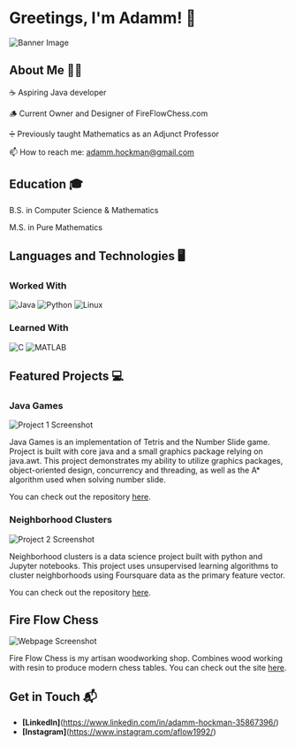 # Greetings, I'm Adamm! 👋

![Banner Image](https://photos.app.goo.gl/zo2fupAbXaQKLHwB9)


## About Me 🧑‍💻

☕ Aspiring Java developer

🪵 Current Owner and Designer of FireFlowChess.com

➗ Previously taught Mathematics as an Adjunct Professor

📫 How to reach me: adamm.hockman@gmail.com


## Education 🎓

B.S. in Computer Science & Mathematics

M.S. in Pure Mathematics


## Languages and Technologies 🖥️
 
### Worked With

![Java](https://img.shields.io/badge/-Java-E34F26?style=flat-square&logo=html5&logoColor=white)
![Python](https://img.shields.io/badge/-Python-1572B6?style=flat-square&logo=css3&logoColor=white)
![Linux](https://img.shields.io/badge/-Linux-F7DF1E?style=flat-square&logo=javascript&logoColor=black)


### Learned With

![C](https://img.shields.io/badge/-C-61DAFB?style=flat-square&logo=react&logoColor=black)
![MATLAB](https://img.shields.io/badge/-MATLAB-339933?style=flat-square&logo=node.js&logoColor=white)


## Featured Projects 💻

### Java Games

![Project 1 Screenshot](project_1_screenshot_url)

Java Games is an implementation of Tetris and the Number Slide game. Project is built with core java and a small graphics package relying on java.awt. This project demonstrates my ability to utilize graphics packages, object-oriented design, concurrency and threading, as well as the A* algorithm used when solving number slide. 

You can check out the repository [here](https://github.com/adammhockman/java-games).


### Neighborhood Clusters

![Project 2 Screenshot](neighborhood-clusters_screenshot_url)

Neighborhood clusters is a data science project built with python and Jupyter notebooks. This project uses unsupervised learning algorithms to cluster neighborhoods using Foursquare data as the primary feature vector. 

You can check out the repository [here](https://github.com/adammhockman/neighborhood-clusters).


## Fire Flow Chess

![Webpage Screenshot](fireflowchess_screenshot_url)

Fire Flow Chess is my artisan woodworking shop. Combines wood working with resin to produce modern chess tables. You can check out the site [here](https://fireflowchess.com/).


## Get in Touch 📬

- **[LinkedIn]**(https://www.linkedin.com/in/adamm-hockman-35867396/)
- **[Instagram]**(https://www.instagram.com/aflow1992/)
